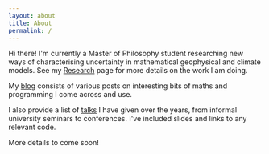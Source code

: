 ```yaml
---
layout: about
title: About
permalink: /
---
```


Hi there! I'm currently a Master of Philosophy student researching new ways of characterising uncertainty in mathematical geophysical and climate models. See my [Research](/research) page for more details on the work I am doing.

My [blog](/blog) consists of various posts on interesting bits of maths and programming I come across and use.

I also provide a list of [talks](/talks) I have given over the years, from informal university seminars to conferences. I've included slides and links to any relevant code. 

More details to come soon!
